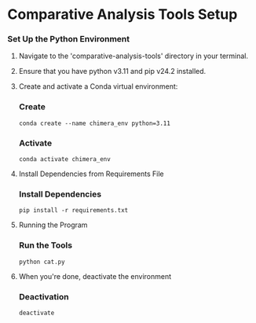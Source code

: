 # Comparative Analysis Tools Setup

### Set Up the Python Environment
1. Navigate to the 'comparative-analysis-tools' directory in your terminal.

2. Ensure that you have python v3.11 and pip v24.2 installed.

3. Create and activate a Conda virtual environment:

    ### Create
    ```
    conda create --name chimera_env python=3.11
    ```

    ### Activate
    ```    
    conda activate chimera_env
    ```

4. Install Dependencies from Requirements File

    ### Install Dependencies
    ```
    pip install -r requirements.txt
    ```

5. Running the Program

    ### Run the Tools
    ```
    python cat.py
    ```

6. When you're done, deactivate the environment

    ### Deactivation
    ```
    deactivate
    ```